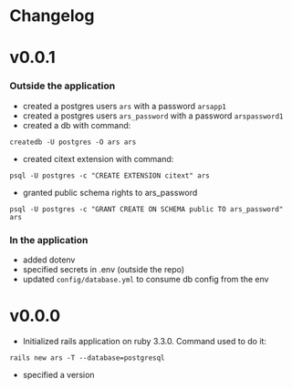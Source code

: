 # Changelog

# v0.0.1

### Outside the application

- created a postgres users `ars` with a password `arsapp1`
- created a postgres users `ars_password` with a password `arspassword1`
- created a db with command:
```shell
createdb -U postgres -O ars ars
```
- created citext extension with command:
```shell
psql -U postgres -c "CREATE EXTENSION citext" ars
```
- granted public schema rights to ars_password
```shell
psql -U postgres -c "GRANT CREATE ON SCHEMA public TO ars_password" ars
```

### In the application

- added dotenv
- specified secrets in .env (outside the repo)
- updated `config/database.yml` to consume db config from the env

# v0.0.0

- Initialized rails application on ruby 3.3.0.
Command used to do it:
```shell
rails new ars -T --database=postgresql
```
- specified a version
